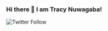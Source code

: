 ### Hi there 👋 I am Tracy Nuwagaba!

![Twitter Follow](https://img.shields.io/twitter/follow/tracycod3r?style=social)

<!--
**tracycod3r/tracycod3r** is a ✨ _special_ ✨ repository because its `README.md` (this file) appears on your GitHub profile.

<A software developer specialising in JavaScript>
  
---

---

🧰 Toolbox

<img src ="https://worldvectorlogo.com/logo/html5" alt="Html Logo" width="50" height="50"/>

---


Here are some ideas to get you started:

- 🔭 I’m currently working on ...
- 🌱 I’m currently learning ...
- 👯 I’m looking to collaborate on ...
- 🤔 I’m looking for help with ...
- 💬 Ask me about ...
- 📫 How to reach me: ...
- 😄 Pronouns: ...
- ⚡ Fun fact: ...
-->
